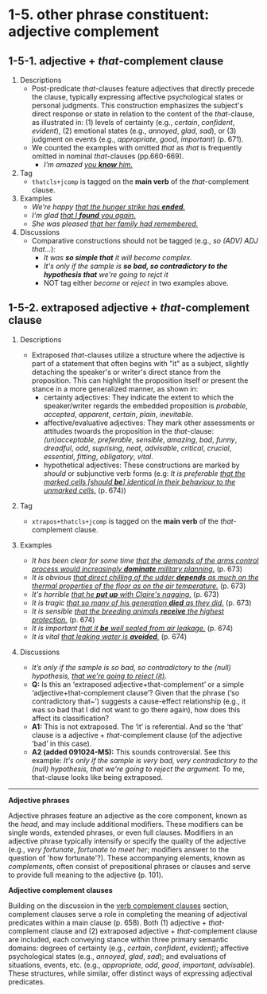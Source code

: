 # 1-5. other phrase constituent: adjective complement

## 1-5-1. adjective + *that*-complement clause

1. Descriptions
    - Post-predicate *that*-clauses feature adjectives that directly precede the clause, typically expressing affective psychological states or personal judgments. This construction emphasizes the subject's direct response or state in relation to the content of the *that*-clause, as illustrated in: (1) levels of certainty (e.g., *certain*, *confident*, *evident*), (2) emotional states (e.g., *annoyed*, *glad*, *sad*), or (3) judgment on events (e.g., *appropriate*, *good*, *important*) (p. 671).
    - We counted the examples with omitted *that* as *that* is frequently omitted in nominal *that*-clauses (pp.660-669).
        -  *I'm amazed <ins>you **know** him.</ins>*
2. Tag
    - `thatcls+jcomp` is tagged on the **main verb** of the *that*-complement clause.
3. Examples
    - *We’re happy <ins>that the hunger strike has **ended**.</ins>*
    - *I'm glad <ins>that I **found** you again.</ins>*
    - *She was pleased <ins>that her family had remembered.</ins>*
4. Discussions
    - Comparative constructions should not be tagged (e.g., *so (ADV) ADJ that...*):
        - *It was **so simple that** it will become complex.*
        - *It's only if the sample is **so bad, so contradictory to the hypothesis that** we're going to rejct it* 
        - NOT tag either *become* or *reject* in two examples above.

## 1-5-2. extraposed adjective + *that*-complement clause 

1. Descriptions
    - Extraposed *that*-clauses utilize a structure where the adjective is part of a statement that often begins with "it" as a subject, slightly detaching the speaker's or writer's direct stance from the proposition. This can highlight the proposition itself or present the stance in a more generalized manner, as shown in: 
        - certainty adjectives: They indicate the extent to which the speaker/writer regards the embedded proposition is *probable*, *accepted*, *apparent*, *certain*, *plain*, *inevitable*.
        - affective/evaluative adjectives: They mark other assessments or attitudes twoards the proposition in the *that*-clause: *(un)acceptable*, *preferable*, *sensible*, *amazing*, *bad*, *funny*, *dreadful*, *odd*, *suprising*, *neat*, *advisable*, *critical*, *crucial*, *essential*, *fitting*, *obligatory*, *vital*.
        - hypothetical adjectives: These constructions are marked by *should* or subjunctive verb forms (e.g: *It is preferable <ins>that the marked cells [should **be**] identical in their behaviour to the unmarked cells.</ins>* (p. 674))

2. Tag
    - `xtrapos+thatcls+jcomp` is tagged on the **main verb** of the *that*-complement clause.
3. Examples
    - *It has been clear for some time <ins>that the demands of the arms control process would increasingly **dominate** military planning.</ins>* (p. 673)
    - *It is obvious <ins>that direct chilling of the udder **depends** as much on the thermal properties of the floor as on the air temperature.</ins>* (p. 673)
    - *It's horrible <ins>that he **put up** with Claire's nagging.</ins>* (p. 673)
    - *It is tragic <ins>that so many of his generation **died** as they did.</ins>* (p. 673)
    - *It is sensible <ins>that the breeding animals **receive** the highest protection.</ins>* (p. 674)
    - *It is important <ins>that it **be** well sealed from air leakage.</ins>* (p. 674)
    - *It is vital <ins>that leaking water is **avoided**.</ins>* (p. 674)

4. Discussions
    - *It’s only if the sample is so bad, so contradictory to the (null) hypothesis, <ins>that we’re going to reject (it)</ins>.*
    - **Q:** Is this an ‘extraposed adjective+that-complement’ or a simple ‘adjective+that-complement clause’? Given that the phrase (‘so contradictory that~’) suggests a cause-effect relationship (e.g., it was so bad that I did not want to go there again), how does this affect its classification?
    - **A1:** This is not extraposed. The ‘it’ is referential. And so the ‘that’ clause is a adjective + *that*-complement clause (of the adjective ‘bad’ in this case).
    - **A2 (added 091024-MS):** This sounds controversial. See this example: *It's only if the sample is very bad, very contradictory to the (null) hypothesis, that we're going to reject the argument.* To me, that-clause looks like being extraposed.

---

**Adjective phrases**

Adjective phrases feature an adjective as the core component, known as the *head*, and may include additional modifiers. These modifiers can be single words, extended phrases, or even full clauses. Modifiers in an adjective phrase typically intensify or specify the quality of the adjective (e.g., *very fortunate*, *fortunate to meet her*; modifiers answer to the question of 'how fortunate'?). These accompanying elements, known as *complements*, often consist of prepositional phrases or clauses and serve to provide full meaning to the adjective (p. 101).

**Adjective complement clauses**

Building on the discussion in the [verb complement clauses](2_Syntactic%20function2.html#1-2-clause-constituent-verb-complement) section, complement clauses serve a role in completing the meaning of adjectival predicates within a main clause (p. 658). Both (1) adjective + *that*-complement clause and (2) extraposed adjective + *that*-complement clause are included, each conveying stance within three primary semantic domains: degrees of certainty (e.g., *certain*, *confident*, *evident*); affective psychological states (e.g., *annoyed*, *glad*, *sad*); and evaluations of situations, events, etc. (e.g., *appropriate*, *odd*, *good*, *important*, *advisable*). These structures, while similar, offer distinct ways of expressing adjectival predicates.
